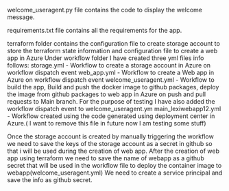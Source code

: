 welcome_useragent.py file contains the code to display the welcome message.

requirements.txt file contains all the requirements for the app.

terraform folder contains the configuration file to create storage account to store the terraform state information and configuration file to create a web app in Azure
Under workflow folder I have created three yml files info follows:
storage.yml - Workflow to create a storage account in Azure on workflow dispatch event
web_app.yml - Workflow to create a Web app in Azure on workflow dispatch event
welcome_useragent.yml - Workflow to build the app, Build and push the docker image to github packages, deploy the image from github packages to web app in Azure on push and pull requests to Main branch. 
For the purpose of testing I have also added the workflow dispatch event to welcome_useragent.ym
main_lexiwebapp12.yml - Workflow created using the code generated using deployment center in Azure.( I want to remove this file in future now I am testing some stuff)

Once the storage account is created by manually triggering the workflow we need to save the keys of the storage account as a secret in github so that i will be used during the creation of web app.
After the creation of web app using terraform we need to save the name of webapp as a github secret that will be  used in the workflow file to deploy the container image to webapp(welcome_useragent.yml)
We need to create a service principal and save the info as github secret.
